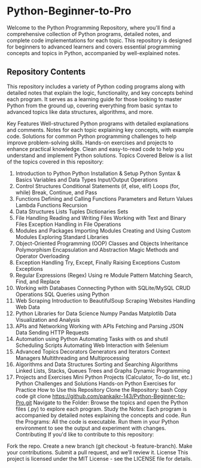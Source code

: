 ﻿# Python-Beginner-to-Pro

Welcome to the Python Programming Repository, where you'll find a comprehensive collection of Python programs, detailed notes, and complete code implementations for each topic. This repository is designed for beginners to advanced learners and covers essential programming concepts and topics in Python, accompanied by well-explained notes.

## Repository Contents
This repository includes a variety of Python coding programs along with detailed notes that explain the logic, functionality, and key concepts behind each program. It serves as a learning guide for those looking to master Python from the ground up, covering everything from basic syntax to advanced topics like data structures, algorithms, and more.

Key Features
Well-structured Python programs with detailed explanations and comments.
Notes for each topic explaining key concepts, with example code.
Solutions for common Python programming challenges to help improve problem-solving skills.
Hands-on exercises and projects to enhance practical knowledge.
Clean and easy-to-read code to help you understand and implement Python solutions.
Topics Covered
Below is a list of the topics covered in this repository:

1. Introduction to Python
Python Installation & Setup
Python Syntax & Basics
Variables and Data Types
Input/Output Operations
2. Control Structures
Conditional Statements (if, else, elif)
Loops (for, while)
Break, Continue, and Pass
3. Functions
Defining and Calling Functions
Parameters and Return Values
Lambda Functions
Recursion
4. Data Structures
Lists
Tuples
Dictionaries
Sets
5. File Handling
Reading and Writing Files
Working with Text and Binary Files
Exception Handling in File Operations
6. Modules and Packages
Importing Modules
Creating and Using Custom Modules
Exploring Standard Libraries
7. Object-Oriented Programming (OOP)
Classes and Objects
Inheritance
Polymorphism
Encapsulation and Abstraction
Magic Methods and Operator Overloading
8. Exception Handling
Try, Except, Finally
Raising Exceptions
Custom Exceptions
9. Regular Expressions (Regex)
Using re Module
Pattern Matching
Search, Find, and Replace
10. Working with Databases
Connecting Python with SQLite/MySQL
CRUD Operations
SQL Queries using Python
11. Web Scraping
Introduction to BeautifulSoup
Scraping Websites
Handling Web Data
12. Python Libraries for Data Science
Numpy
Pandas
Matplotlib
Data Visualization and Analysis
13. APIs and Networking
Working with APIs
Fetching and Parsing JSON Data
Sending HTTP Requests
14. Automation using Python
Automating Tasks with os and shutil
Scheduling Scripts
Automating Web Interaction with Selenium
15. Advanced Topics
Decorators
Generators and Iterators
Context Managers
Multithreading and Multiprocessing
16. Algorithms and Data Structures
Sorting and Searching Algorithms
Linked Lists, Stacks, Queues
Trees and Graphs
Dynamic Programming
17. Projects and Exercises
Mini Python Projects (Calculator, To-do list, etc.)
Python Challenges and Solutions
Hands-on Python Exercises for Practice
How to Use this Repository
Clone the Repository:
bash
Copy code
git clone https://github.com/pankajkr-143/Python-Beginner-to-Pro.git
Navigate to the Folder: Browse the topics and open the Python files (.py) to explore each program.
Study the Notes: Each program is accompanied by detailed notes explaining the concepts and code.
Run the Programs: All the code is executable. Run them in your Python environment to see the output and experiment with changes.
Contributing
If you'd like to contribute to this repository:

Fork the repo.
Create a new branch (git checkout -b feature-branch).
Make your contributions.
Submit a pull request, and we’ll review it.
License
This project is licensed under the MIT License - see the LICENSE file for details.
